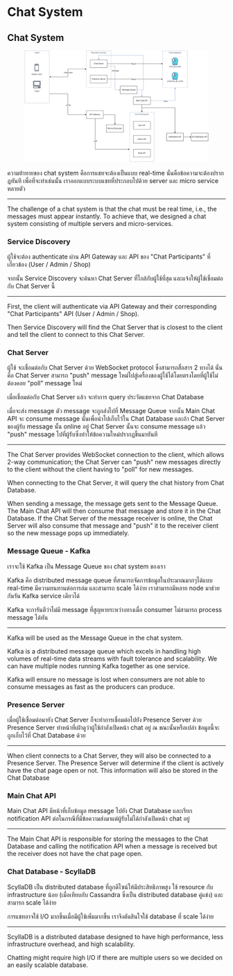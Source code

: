 # Chat System

## Chat System

<figure><img src="../../.gitbook/assets/image (1).png" alt=""><figcaption></figcaption></figure>

ความท้าทายของ chat system คือการแชทจะต้องเป็นแบบ real-time นั่นคือข้อความจะต้องปรากฎทันที เพื่อที่จะทำเช่นนั้น เราออกแบบระบบแชทที่ประกอบไปด้วย server และ micro service หลายตัว

***

The challenge of a chat system is that the chat must be real time, i.e., the messages must appear instantly. To achieve that, we designed a chat system consisting of multiple servers and micro-services.

### Service Discovery

ผู้ใช้จะต้อง authenticate ผ่าน API Gateway และ API ของ "Chat Participants" ที่เกี่ยวข้อง (User / Admin / Shop)

จากนั้น Service Discovery จะค้นหา Chat Server ที่ใกล้กับผู้ใช้ที่สุด และแจ้งให้ผู้ใช้เชื่อมต่อกับ Chat Server นี้

***

First, the client will authenticate via API Gateway and their corresponding "Chat Participants" API (User / Admin / Shop).

Then Service Discovery will find the Chat Server that is closest to the client and tell the client to connect to this Chat Server.

### Chat Server

ผู้ใช้ จะเชื่อมต่อกับ Chat Server ด้วย WebSocket protocol ซึ่งสามารถสื่อสาร 2 ทางได้ นั่นคือ Chat Server สามารถ "push" message ใหม่ไปสู่เครื่องของผู้ใช้ได้โดยตรงโดยที่ผู้ใช้ไม่ต้องคอย "poll" message ใหม่

เมื่อเชื่อมต่อกับ Chat Server แล้ว จะทำการ query ประวัตแชทจาก Chat Database

เมื่อจะส่ง message ตัว message จะถูกส่งไปที่ Message Queue จากนั้น Main Chat API จะ consume message นั้นเพื่อนำไปเก็บไว้ใน Chat Database และถ้า Chat Server ของผู้รับ message นั้น online อยู่ Chat Server นั้นจะ consume message แล้ว "push" message ไปที่ผู้รับซึ่งทำให้ข้อความใหม่ปรากฏขึ้นมาทันที

***

The Chat Server provides WebSocket connection to the client, which allows  2-way communication; the Chat Server can "push" new messages directly to the client without the client having to "poll" for new messages.

When connecting to the Chat Server, it will query the chat history from Chat Database.

When sending a message, the message gets sent to the Message Queue. The Main Chat API will then consume that message and store it in the Chat Database. If the Chat Server of the message receiver is online, the Chat Server will also consume that message and "push" it to the receiver client so the new message pops up immediately.

### Message Queue - Kafka

เราจะใช้ Kafka เป็น Message Queue ของ chat system ของเรา

Kafka คือ distributed message queue ที่สามารถจัดการข้อมูลในประมาณมากๆได้แบบ real-time มีความทนทานต่อการล่ม และสามารถ scale ได้ง่าย เราสามารถมีหลาย node มาช่วยกันรัน Kafka service เดียวได้

Kafka จะการันตีว่าไม่มี message ที่สูญหายระหว่างทางเมื่อ consumer ไม่สามารถ process message ได้ทัน

***

Kafka will be used as the Message Queue in the chat system.

Kafka is a distributed message queue which excels in handling high volumes of real-time data streams with fault tolerance and scalability. We can have multiple nodes running Kafka together as one service.&#x20;

Kafka will ensure no message is lost when consumers are not able to consume messages as fast as the producers can produce.

### Presence Server

เมื่อผู้ใช้เชื่อมต่อมายัง Chat Server ก็จะทำการเชื่อมต่อไปยัง Presence Server ด้วย Presence Server ทำหน้าที่เฝ้าดูว่าผู้ใช้กำลังเปิดหน้า chat อยู่ ณ ขณะนั้นหรือเปล่า ข้อมูลนี้จะถูกเก็บไว้ที่ Chat Database ด้วย

***

When client connects to a Chat Server, they will also be connected to a Presence Server. The Presence Server will determine if the client is actively have the chat page open or not. This information will also be stored in the Chat Database

### Main Chat API

Main Chat API มีหน้าที่เก็บข้อมูล message ไปยัง Chat Database และเรียก notification API ต่อในกรณีที่มีข้อความส่งมาแต่ผู้รับไม่ได้กำลังเปิดหน้า chat อยู่

***

The Main Chat API is responsible for storing the messages to the Chat Database and calling the notification API when a message is received but the receiver does not have the chat page open.

### Chat Database - ScyllaDB

ScyllaDB เป็น distributed database ที่ถูกดีไซน์ให้มีประสิทธิภาพสูง ใช้ resource กับ infrastructure น้อย (เมื่อเทียบกับ Cassandra ซึ่งเป็น distributed database คู่แข่ง) และสามารถ scale ได้ง่าย

การแชทอาจใช้ I/O มากขึ้นเมื่อมีผู้ใช้เพิ่มมากขึ้น เราจึงตัดสินใจใช้ database ที่ scale ได้ง่าย

***

ScyllaDB is a distributed database designed to have high performance, less infrastructure overhead, and high scalability.&#x20;

Chatting might require high I/O if there are multiple users so we decided on an easily scalable database.






